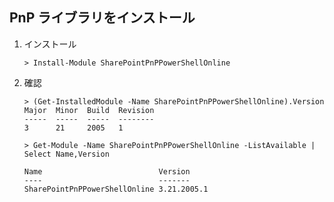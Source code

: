 
## PnP ライブラリをインストール

1. インストール

    ```
    > Install-Module SharePointPnPPowerShellOnline 
    ```

2. 確認

    ```
    > (Get-InstalledModule -Name SharePointPnPPowerShellOnline).Version
    Major  Minor  Build  Revision
    -----  -----  -----  --------
    3      21     2005   1
    ```

    ```
    > Get-Module -Name SharePointPnPPowerShellOnline -ListAvailable | Select Name,Version

    Name                          Version
    ----                          -------
    SharePointPnPPowerShellOnline 3.21.2005.1
    ```
